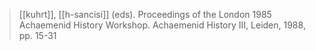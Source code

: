 >  [[kuhrt]], [[h-sancisi]] (eds). Proceedings of the London 1985 Achaemenid History Workshop. Achaemenid History III, Leiden, 1988, pp. 15-31